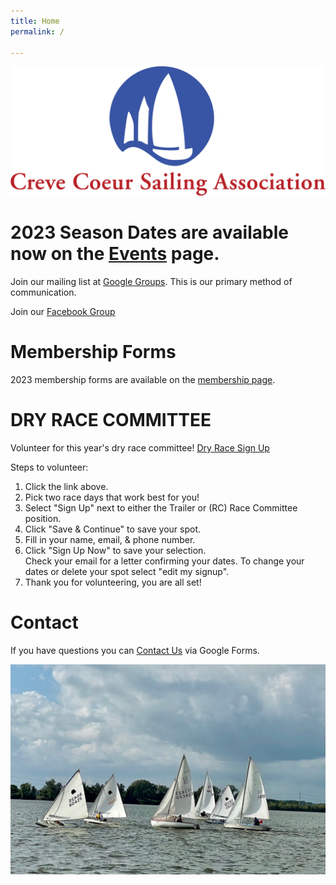```yaml
---
title: Home
permalink: /

---
```

![ccsalogo](/assets/images/CCSA-Logo-Horizontal.png)

# 2023 Season Dates are available now on the [Events](/events/) page. 

Join our mailing list at [Google Groups](https://groups.google.com/forum/#!forum/ccsa-members). 
This is our primary method of communication.

Join our [Facebook Group](https://www.facebook.com/groups/112029055498260)

# Membership Forms

2023 membership forms are available on the [membership page](/learning/membership.html).

# DRY RACE COMMITTEE
Volunteer for this year's dry race committee! [Dry Race Sign Up](https://www.signupgenius.com/go/10c094ca5ab28a0f4c34-dryrace#/) 

Steps to volunteer: 
<ol>
  <li>Click the link above.</li>
  <li>Pick two race days that work best for you!</li>
  <li>Select "Sign Up" next to either the Trailer or (RC) Race Committee position.</li>
  <li>Click "Save & Continue" to save your spot.</li>
  <li>Fill in your name, email, & phone number.</li>
  <li>Click "Sign Up Now" to save your selection.</li>
  </li>Check your email for a letter confirming your dates.</li>
  </li>To change your dates or delete your spot select "edit my signup".</li>
  <li>Thank you for volunteering, you are all set!</li>
</ol>

# Contact
If you have questions you can [Contact Us](https://www.sailccsa.com/about-us/contact) via Google Forms.

![sailboat racing](/assets/images/racing.jpeg)
